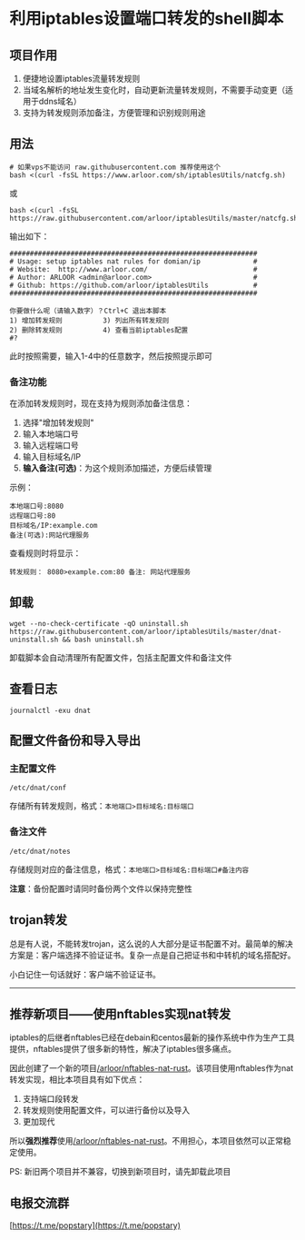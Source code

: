 # 利用iptables设置端口转发的shell脚本

## 项目作用

1. 便捷地设置iptables流量转发规则
2. 当域名解析的地址发生变化时，自动更新流量转发规则，不需要手动变更（适用于ddns域名）
3. 支持为转发规则添加备注，方便管理和识别规则用途

## 用法


```shell
# 如果vps不能访问 raw.githubusercontent.com 推荐使用这个
bash <(curl -fsSL https://www.arloor.com/sh/iptablesUtils/natcfg.sh)
```
或

```
bash <(curl -fsSL https://raw.githubusercontent.com/arloor/iptablesUtils/master/natcfg.sh)
```

输出如下：

```
#############################################################
# Usage: setup iptables nat rules for domian/ip             #
# Website:  http://www.arloor.com/                          #
# Author: ARLOOR <admin@arloor.com>                         #
# Github: https://github.com/arloor/iptablesUtils           #
#############################################################

你要做什么呢（请输入数字）？Ctrl+C 退出本脚本
1) 增加转发规则          3) 列出所有转发规则
2) 删除转发规则          4) 查看当前iptables配置
#?
```

此时按照需要，输入1-4中的任意数字，然后按照提示即可

### 备注功能

在添加转发规则时，现在支持为规则添加备注信息：

1. 选择"增加转发规则"
2. 输入本地端口号
3. 输入远程端口号 
4. 输入目标域名/IP
5. **输入备注(可选)**：为这个规则添加描述，方便后续管理

示例：
```
本地端口号:8080
远程端口号:80
目标域名/IP:example.com
备注(可选):网站代理服务
```

查看规则时将显示：
```
转发规则： 8080>example.com:80 备注: 网站代理服务
```

## 卸载

```shell
wget --no-check-certificate -qO uninstall.sh https://raw.githubusercontent.com/arloor/iptablesUtils/master/dnat-uninstall.sh && bash uninstall.sh
```

卸载脚本会自动清理所有配置文件，包括主配置文件和备注文件

## 查看日志

```shell
journalctl -exu dnat
```

## 配置文件备份和导入导出

### 主配置文件
```shell
/etc/dnat/conf
```
存储所有转发规则，格式：`本地端口>目标域名:目标端口`

### 备注文件
```shell
/etc/dnat/notes
```
存储规则对应的备注信息，格式：`本地端口>目标域名:目标端口#备注内容`

**注意**：备份配置时请同时备份两个文件以保持完整性

## trojan转发

总是有人说，不能转发trojan，这么说的人大部分是证书配置不对。最简单的解决方案是：客户端选择不验证证书。复杂一点是自己把证书和中转机的域名搭配好。

小白记住一句话就好：客户端不验证证书。

-----------------------------------------------------------------------------

## 推荐新项目——使用nftables实现nat转发

iptables的后继者nftables已经在debain和centos最新的操作系统中作为生产工具提供，nftables提供了很多新的特性，解决了iptables很多痛点。

因此创建了一个新的项目[/arloor/nftables-nat-rust](https://github.com/arloor/nftables-nat-rust)。该项目使用nftables作为nat转发实现，相比本项目具有如下优点：

1. 支持端口段转发
2. 转发规则使用配置文件，可以进行备份以及导入
3. 更加现代

所以**强烈推荐**使用[/arloor/nftables-nat-rust](https://github.com/arloor/nftables-nat-rust)。不用担心，本项目依然可以正常稳定使用。

PS: 新旧两个项目并不兼容，切换到新项目时，请先卸载此项目

## 电报交流群

[https://t.me/popstary](https://t.me/popstary)

